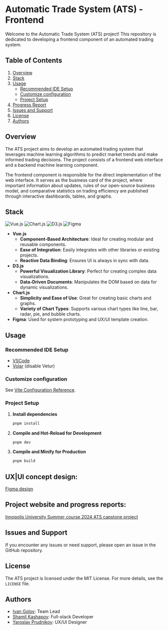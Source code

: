 # Automatic Trade System (ATS) - Frontend

Welcome to the Automatic Trade System (ATS) project! This repository is dedicated to developing a frontend component of an automated trading system.

## Table of Contents

1. [Overview](#overview)
2. [Stack](#stack)
3. [Usage](#usage)
   - [Recommended IDE Setup](#recommended-ide-setup)
   - [Customize configuration](#customize-configuration)
   - [Project Setup](#project-setup)
4. [Progress Report](#progress-report)
5. [Issues and Support](#issues-and-support)
6. [License](#license)
7. [Authors](#authors)

## Overview

The ATS project aims to develop an automated trading system that leverages machine learning algorithms to predict market trends and make informed trading decisions. The project consists of a frontend web interface and a backend machine learning component.

The frontend component is responsible for the direct implementation of the web interface. It serves as the business card of the project, where important information about updates, rules of our open-source business model, and comparative statistics on trading efficiency are published through interactive dashboards, tables, and graphs.

## Stack

![Vue.js](https://img.shields.io/badge/Vue%20js-35495E?style=for-the-badge&logo=vuedotjs&logoColor=4FC08D)
![Chart.js](https://img.shields.io/badge/Chart%20js-FF6384?style=for-the-badge&logo=chartdotjs&logoColor=white)
![D3.js](https://img.shields.io/badge/d3%20js-F9A03C?style=for-the-badge&logo=d3.js&logoColor=white)
![Figma](https://img.shields.io/badge/Figma-F24E1E?style=for-the-badge&logo=figma&logoColor=white)

- **Vue.js**
  - **Component-Based Architecture**: Ideal for creating modular and reusable components.
  - **Ease of Integration**: Easily integrates with other libraries or existing projects.
  - **Reactive Data Binding**: Ensures UI is always in sync with data.
- **D3.js**
  - **Powerful Visualization Library**: Perfect for creating complex data visualizations.
  - **Data-Driven Documents**: Manipulates the DOM based on data for dynamic visualizations.
- **Chart.js**
  - **Simplicity and Ease of Use**: Great for creating basic charts and graphs.
  - **Variety of Chart Types**: Supports various chart types like line, bar, radar, pie, and bubble charts.
- **Figma**: Used for system prototyping and UX/UI template creation.

## Usage

### Recommended IDE Setup

- [VSCode](https://code.visualstudio.com/)
- [Volar](https://marketplace.visualstudio.com/items?itemName=Vue.volar) (disable Vetur)

### Customize configuration

See [Vite Configuration Reference](https://vitejs.dev/config/).

### Project Setup

1. **Install dependencies**
   ```sh
   pnpm install
   ```

2. **Compile and Hot-Reload for Development**
   ```sh
   pnpm dev
   ```

3. **Compile and Minify for Production**
   ```sh
   pnpm build
   ```

## UX|UI concept design:

[Figma design](https://www.figma.com/design/01rc3K1AUBfTan3Pw3I8eI/ATS-Mockup?node-id=0-1&t=jeEkN4vYGo8JbvXd-0)


## Project website and progress reports:

[Innopolis University Summer course 2024 ATS capstone project](https://capstone.innopolis.university/docs/2024/ats/week1)


## Issues and Support

If you encounter any issues or need support, please open an issue in the GitHub repository.

## License

The ATS project is licensed under the MIT License. For more details, see the `LICENSE` file.

## Authors

- [Ivan Golov](https://github.com/IVproger): Team Lead
- [Shamil Kashapov](https://github.com/favelanky): Full-stack Developer
- [Yaroslav Prudnikov](https://github.com/z21kamon): UX/UI Designer
